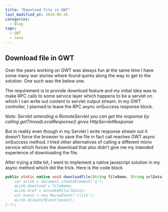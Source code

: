 ```yaml
---
title: "Download file in GWT"
last_modified_at: 2018-09-26
categories:
  - Blog
tags:
  - GWT
  - Java
---
```

## Download file in GWT

Over the years working on GWT was always fun at the same time I have some many war stories where found quirks along the way to get to the solution. One such was the below one.

The requirement is to provide download feature and my initial idea was to make RPC calls to some service layer which happens to be a servlet on which I can write out content to servlet output stream. In my GWT controller, I planned to leave the RPC async onSuccess response block.

*Note: Servlet extending a RemoteServlet you can get the response by calling getThreadLocalResponse() gives HttpServletResponse*

But in reality even though in my Servlet I write response stream out it doesn’t force the browser to save the file in fact call reaches GWT async onSuccess method. I tried other alternatives of calling a different micro service which forces the download that also didn’t give me my intended experience of downloading the file.

After trying a little bit, I went to implement a native javascript solution in my async method which did the trick. Here is the code block
``` java
public static native void downloadFile(String fileName, String urlData) /*-{
    var aLink = document.createElement('a');
    aLink.download = fileName;
    aLink.href = encodeURI(urlData);
    var event = new MouseEvent('click');
    aLink.dispatchEvent(event);
}-*/;
```